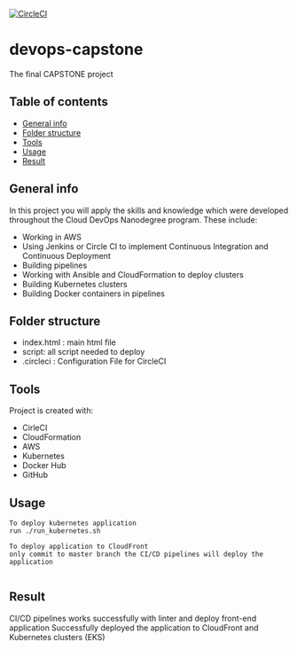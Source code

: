[![CircleCI](https://circleci.com/gh/thanhdat1902/devops-capstone.svg?style=svg)](https://circleci.com/gh/thanhdat1902/devops-capstone)

# devops-capstone
The final CAPSTONE project

## Table of contents
* [General info](#general-info)
* [Folder structure](#folder-structure)
* [Tools](#technologies)
* [Usage](#setup)
* [Result](#result)

## General info
In this project you will apply the skills and knowledge which were developed throughout the Cloud DevOps Nanodegree program. These include:

* Working in AWS
* Using Jenkins or Circle CI to implement Continuous Integration and Continuous Deployment
* Building pipelines
* Working with Ansible and CloudFormation to deploy clusters
* Building Kubernetes clusters
* Building Docker containers in pipelines

## Folder structure
* index.html : main html file
* script: all script needed to deploy
* .circleci : Configuration File for CircleCI

## Tools
Project is created with:

* CirleCI
* CloudFormation
* AWS
* Kubernetes
* Docker Hub
* GitHub
	
## Usage

```
To deploy kubernetes application
run ./run_kubernetes.sh

To deploy application to CloudFront 
only commit to master branch the CI/CD pipelines will deploy the application


```

## Result 
CI/CD pipelines works successfully with linter and deploy front-end application
Successfully deployed the application to CloudFront and Kubernetes clusters (EKS)
